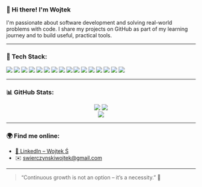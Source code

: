 ### 👋 Hi there! I'm Wojtek

I'm passionate about software development and solving real-world problems with code. I share my projects on GitHub as part of my learning journey and to build useful, practical tools.

---

### 💼 Tech Stack:

<p>
  <img src="https://img.shields.io/badge/JavaScript-F7DF1E?style=for-the-badge&logo=javascript&logoColor=black" />
  <img src="https://img.shields.io/badge/TypeScript-3178C6?style=for-the-badge&logo=typescript&logoColor=white" />
  <img src="https://img.shields.io/badge/Ruby-CC342D?style=for-the-badge&logo=ruby&logoColor=white" />
  <img src="https://img.shields.io/badge/React-61DAFB?style=for-the-badge&logo=react&logoColor=black" />
  <img src="https://img.shields.io/badge/Next.js-000000?style=for-the-badge&logo=next.js&logoColor=white" />
  <img src="https://img.shields.io/badge/Redux-764ABC?style=for-the-badge&logo=redux&logoColor=white" />
  <img src="https://img.shields.io/badge/Node.js-339933?style=for-the-badge&logo=nodedotjs&logoColor=white" />
  <img src="https://img.shields.io/badge/Express-000000?style=for-the-badge&logo=express&logoColor=white" />
  <img src="https://img.shields.io/badge/Rails-CC0000?style=for-the-badge&logo=ruby-on-rails&logoColor=white" />
  <img src="https://img.shields.io/badge/GraphQL-E10098?style=for-the-badge&logo=graphql&logoColor=white" />
  <img src="https://img.shields.io/badge/Shopify-7AB55C?style=for-the-badge&logo=shopify&logoColor=white" />
  <img src="https://img.shields.io/badge/Shopify_Extensions-96BF48?style=for-the-badge&logo=shopify&logoColor=white" />
  <img src="https://img.shields.io/badge/PostgreSQL-4169E1?style=for-the-badge&logo=postgresql&logoColor=white" />
  <img src="https://img.shields.io/badge/MongoDB-47A248?style=for-the-badge&logo=mongodb&logoColor=white" />
  <img src="https://img.shields.io/badge/Docker-2496ED?style=for-the-badge&logo=docker&logoColor=white" />
  <img src="https://img.shields.io/badge/Vercel-000000?style=for-the-badge&logo=vercel&logoColor=white" />
</p>

---

### 📊 GitHub Stats:

<p align="center">
  <img src="https://github-readme-stats.vercel.app/api?username=Wojtek--&show_icons=true&theme=tokyonight&count_private=true" />
  <img src="https://github-readme-stats.vercel.app/api?username=Wojtek--&show_icons=true&theme=tokyonight" />
  <br/>
  <img src="https://github-readme-streak-stats.herokuapp.com/?user=Wojtek--&theme=tokyonight" />
</p>

---

### 🌍 Find me online:
- [📎 LinkedIn – Wojtek Ś](https://www.linkedin.com/in/wojtek-%C5%9B-6b0264108/)
- ✉️ swierczynskiwojtek@gmail.com

---

> “Continuous growth is not an option – it’s a necessity.” 🚀
